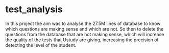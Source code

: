 # test_analysis
In this project the aim was to analyse the 27.5M lines of database to know which questions are making sense and which are not. 
So then to delete the questions from the database that are not making sense, which will increase the quality of the tests that Ustudy are giving, increasing the precision of detecting the level of the student. 
